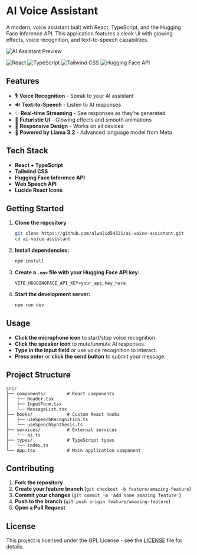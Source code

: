 

# AI Voice Assistant

A modern, voice assistant built with React, TypeScript, and the Hugging Face Inference API. This application features a sleek UI with glowing effects, voice recognition, and text-to-speech capabilities.

![AI Assistant Preview](https://images.unsplash.com/photo-1677442136019-21780ecad995?q=80&w=1200&auto=format&fit=crop)

![React](https://img.shields.io/badge/React-18.0.0-blue?style=for-the-badge&logo=react)
![TypeScript](https://img.shields.io/badge/TypeScript-4.0.0-blue?style=for-the-badge&logo=typescript)
![Tailwind CSS](https://img.shields.io/badge/Tailwind_CSS-3.0.0-blue?style=for-the-badge&logo=tailwindcss)
![Hugging Face API](https://img.shields.io/badge/Hugging%20Face%20API-powered-orange?style=for-the-badge&logo=huggingface)

## Features

- 🎙️ **Voice Recognition** - Speak to your AI assistant
- 🔊 **Text-to-Speech** - Listen to AI responses
- ✨ **Real-time Streaming** - See responses as they're generated
- 🎨 **Futuristic UI** - Glowing effects and smooth animations
- 📱 **Responsive Design** - Works on all devices
- 🤖 **Powered by Llama 3.2** - Advanced language model from Meta

## Tech Stack

- **React + TypeScript**
- **Tailwind CSS**
- **Hugging Face Inference API**
- **Web Speech API**
- **Lucide React Icons**

## Getting Started

1. **Clone the repository**
   ```bash
   git clone https://github.com/alwalid54321/ai-voice-assistant.git
   cd ai-voice-assistant
   ```

2. **Install dependencies:**
   ```bash
   npm install
   ```

3. **Create a `.env` file with your Hugging Face API key:**
   ```plaintext
   VITE_HUGGINGFACE_API_KEY=your_api_key_here
   ```

4. **Start the development server:**
   ```bash
   npm run dev
   ```

## Usage

- **Click the microphone icon** to start/stop voice recognition.
- **Click the speaker icon** to mute/unmute AI responses.
- **Type in the input field** or use voice recognition to interact.
- **Press enter** or **click the send button** to submit your message.

## Project Structure

```plaintext
src/
├── components/        # React components
│   ├── Header.tsx
│   ├── InputForm.tsx
│   └── MessageList.tsx
├── hooks/             # Custom React hooks
│   ├── useSpeechRecognition.ts
│   └── useSpeechSynthesis.ts
├── services/          # External services
│   └── ai.ts
├── types/             # TypeScript types
│   └── index.ts
└── App.tsx            # Main application component
```

## Contributing

1. **Fork the repository**
2. **Create your feature branch** (`git checkout -b feature/amazing-feature`)
3. **Commit your changes** (`git commit -m 'Add some amazing feature'`)
4. **Push to the branch** (`git push origin feature/amazing-feature`)
5. **Open a Pull Request**

## License

This project is licensed under the GPL License - see the [LICENSE](LICENSE) file for details.
